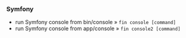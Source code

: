 ### Symfony

* run Symfony console from bin/console » `fin console [command]`
* run Symfony console from app/console » `fin console2 [command]`
